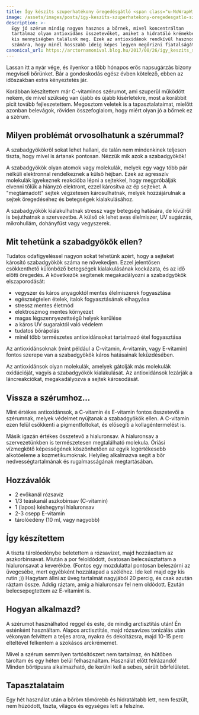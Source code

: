 ```yaml
---
title: Így készíts szuperhatékony öregedésgátló <span class="u-NoWrapWide">szérumot házilag</span>
image: /assets/images/posts/igy-keszits-szuperhatekony-oregedesgatlo-szerumot-hazilag-social.jpg
description: >-
  Egy jó szérum mindig nagyon hasznos a bőrnek, mivel koncentráltan
  tartalmaz olyan antioxidáns összetevőket, amiket a hidratáló krémekben csak
  kis mennyiségben találunk meg. Ezek az antioxidánok rendkívül hasznosak a bőr
  számára, hogy minél hosszabb ideig képes legyen megőrizni fiatalságát.
canonical_url: https://arctornamonival.blog.hu/2017/08/26/igy_keszits_szuperhatekony_oregedesgatlo_szerumot_hazilag
---
```


Lassan itt a nyár vége, és ilyenkor a több hónapos erős napsugárzás bizony
megviseli bőrünket. Bár a gondoskodás egész évben kötelező, ebben az időszakban
extra kényeztetés jár.

Korábban készítettem már C-vitaminos szérumot, ami szuperül működött nekem, de
mivel szükség van újabb és újabb kísérletekre, most a korábbit picit tovább
fejleszetettem. Megosztom veletek is a tapasztalataimat, mielőtt azonban
belevágok, röviden összefoglalom, hogy miért olyan jó a bőrnek ez a szérum.

## Milyen problémát orvosolhatunk a szérummal?

A szabadgyökökröl sokat lehet hallani, de talán nem mindenkinek teljesen tiszta,
hogy mivel is ártanak pontosan. Nézzük mik azok a szabadgyökök!

A szabadgyökök olyan atomok vagy molekulák, melyek egy vagy több pár nélküli
elektronnal rendelkeznek a külső héjban. Ezek az agresszív molekulák igyekeznek
reakcióba lépni a sejtekkel, hogy megpróbálják elvenni tőlük a hiányzó
elektront, ezzel károsítva az ép sejteket. A "megtámadott" sejtek végzetesen
károsulhatnak, melyek hozzájárulnak a sejtek öregedéséhez és betegségek
kialakulásához.

A szabadgyökök kialakulhatnak stressz vagy betegség hatására, de kívülről is
bejuthatnak a szervezetbe. A külső ok lehet avas élelmiszer, UV sugárzás,
mikrohullám, dohányfüst vagy vegyszerek.

## Mit tehetünk a szabadgyökök ellen?

Tudatos odafigyeléssel nagyon sokat tehetünk azért, hogy a sejteket károsító
szabadgyökök száma ne növekedjen. Ezzel jelentősen csökkenthető különböző
betegségek kialakulásának kockázata, és az idő előtti öregedés. A következők
segítenek megakadályozni a szabadgyökök elszaporodását:

*   vegyszer és káros anyagoktól mentes élelmiszerek fogyasztása
*   egészségtelen ételek, italok fogyasztásának elhagyása
*   stressz mentes életmód
*   elektroszmog mentes környezet
*   magas légszennyezettségű helyek kerülése
*   a káros UV sugaraktól való védelem
*   tudatos bőrápolás
*   minél több természetes antioxidánsokat tartalmazó étel fogyasztása

Az antioxidánsoknak (mint például a C-vitamin, A-vitamin, vagy E-vitamin) fontos
szerepe van a szabadgyökök káros hatásainak leküzdésében.

Az antioxidánsok olyan molekulák, amelyek gátolják más molekulák oxidációját,
vagyis a szabadgyökök kialakulását. Az antioxidánsok lezárják a láncreakciókat,
megakadályozva a sejtek károsodását.

## Vissza a szérumhoz…

Mint értékes antioxidánsok, a C-vitamin és E-vitamin fontos összetevői a
szérumnak, melyek védelmet nyújtanak a szabadgyökök ellen. A C-vitamin ezen
felül csökkenti a pigmentfoltokat, és elősegíti a kollagéntermelést is.

Másik igazán értékes összetevő a hialuronsav. A hialuronsav a szervezetünkben is
természetesen megtalálható molekula. Óriási vízmegkötő képességének köszönhetően
az egyik legértékesebb alkotóeleme a kozmetikumoknak. Helyileg alkalmazva segít
a bőr nedvességtartalmának és rugalmasságának megtartásában.

## Hozzávalók

*   2 evőkanál rózsavíz
*   1/3 teáskanál aszkobinsav (C-vitamin)
*   1 (lapos) késhegynyi hialuronsav
*   2-3 csepp E-vitamin
*   tárolóedény (10 ml, vagy nagyobb)

## Így készítettem

A tiszta tárolóedénybe beletettem a rózsavizet, majd hozzáadtam az
aszkorbinsavat. Miután a por feloldódott, óvatosan belecsúsztattam a
hialuronsavat a keverékbe. (Fontos egy mozdulattal pontosan beleszórni az
üvegcsébe, mert egyébként hozzátapad a széléhez. Ide kell majd egy kis rutin
​;)) Hagytam állni az üveg tartalmát nagyjából 20 percig, és csak azután ráztam
össze. Addig ráztam, amíg a hialuronsav fel nem oldódott. Ezután
belecsepegtettem az E-vitamint is.

## Hogyan alkalmazd?

A szérumot használhatod reggel és este, de mindig arctisztítás után! Én
esténként használtam. Alapos arctisztítás, majd rózsavizes tonizálás után
vékonyan felvittem a teljes arcra, nyakra és dekoltázsra, majd 10-15 perc
elteltével felkentem a szokásos arckrémemet.

Mivel a szérum semmilyen tartósítószert nem tartalmaz, én hűtőben tároltam és
egy héten belül felhasználtam. Használat előtt felrázandó! Minden bőrtípusra
alkalmazható, de kerülni kell a sebes, sérült bőrfelületet.

## Tapasztalataim

Egy hét használat után a bőröm tömörebb és hidratáltabb lett, nem feszült, nem
húzódott, tiszta, világos és egységes lett a felszíne.
